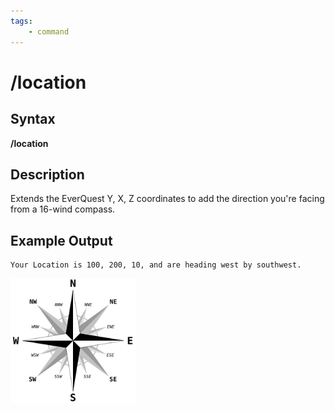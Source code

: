 ```yaml
---
tags:
    - command
---
```

# /location

## Syntax

**/location**

## Description

Extends the EverQuest Y, X, Z coordinates to add the direction you're facing from a 16-wind compass. 

## Example Output

```text
Your Location is 100, 200, 10, and are heading west by southwest.
```
<img src="../../images/Brosen_windrose.svg" width="200" align="center">
